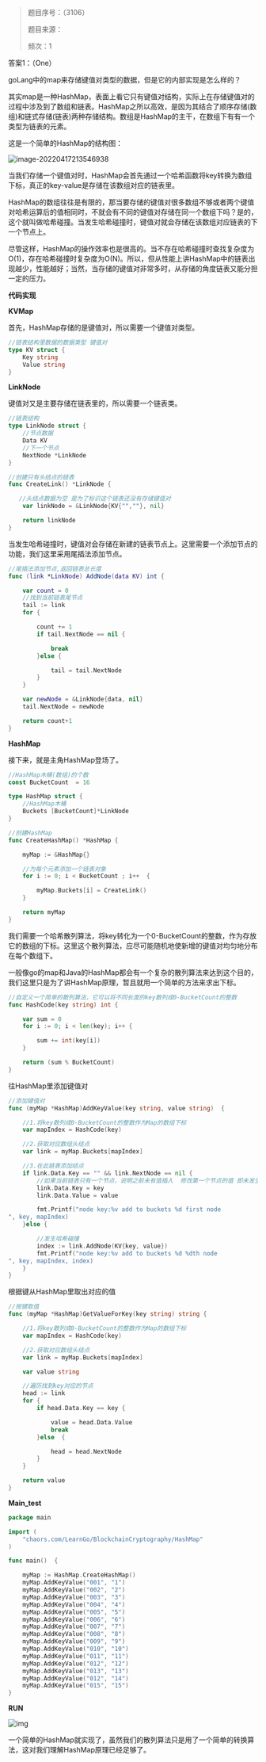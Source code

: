 > 题目序号：（3106）
>
> 题目来源：
>
> 频次：1

答案1：（One）

goLang中的map来存储键值对类型的数据，但是它的内部实现是怎么样的？

其实map是一种HashMap，表面上看它只有键值对结构，实际上在存储键值对的过程中涉及到了数组和链表。HashMap之所以高效，是因为其结合了顺序存储(数组)和链式存储(链表)两种存储结构。数组是HashMap的主干，在数组下有有一个类型为链表的元素。

这是一个简单的HashMap的结构图：

![image-20220417213546938](https://image-1302243118.cos.ap-beijing.myqcloud.com/img/image-20220417213546938.png)

当我们存储一个键值对时，HashMap会首先通过一个哈希函数将key转换为数组下标，真正的key-value是存储在该数组对应的链表里。

HashMap的数组往往是有限的，那当要存储的键值对很多数组不够或者两个键值对哈希运算后的值相同时，不就会有不同的键值对存储在同一个数组下吗？是的，这个就叫做哈希碰撞。当发生哈希碰撞时，键值对就会存储在该数组对应链表的下一个节点上。

尽管这样，HashMap的操作效率也是很高的。当不存在哈希碰撞时查找复杂度为O(1)，存在哈希碰撞时复杂度为O(N)。所以，但从性能上讲HashMap中的链表出现越少，性能越好；当然，当存储的键值对非常多时，从存储的角度链表又能分担一定的压力。

**代码实现**

**KVMap**

首先，HashMap存储的是键值对，所以需要一个键值对类型。

```go
//链表结构里数据的数据类型 键值对
type KV struct {
    Key string
    Value string
}
```

**LinkNode**

键值对又是主要存储在链表里的，所以需要一个链表类。

```go
//链表结构
type LinkNode struct {
    //节点数据
    Data KV
    //下一个节点
    NextNode *LinkNode
}

//创建只有头结点的链表
func CreateLink() *LinkNode {

   //头结点数据为空 是为了标识这个链表还没有存储键值对
    var linkNode = &LinkNode{KV{"",""}, nil}

    return linkNode
}
```

当发生哈希碰撞时，键值对会存储在新建的链表节点上。这里需要一个添加节点的功能，我们这里采用尾插法添加节点。

```swift
//尾插法添加节点,返回链表总长度
func (link *LinkNode) AddNode(data KV) int {

    var count = 0
    //找到当前链表尾节点
    tail := link
    for {

        count += 1
        if tail.NextNode == nil {

            break
        }else {

            tail = tail.NextNode
        }
    }

    var newNode = &LinkNode{data, nil}
    tail.NextNode = newNode

    return count+1
}
```

**HashMap**

接下来，就是主角HashMap登场了。

```go
//HashMap木桶(数组)的个数
const BucketCount  = 16

type HashMap struct {
    //HashMap木桶
    Buckets [BucketCount]*LinkNode
}

//创建HashMap
func CreateHashMap() *HashMap {

    myMap := &HashMap{}

    //为每个元素添加一个链表对象
    for i := 0; i < BucketCount ; i++  {

        myMap.Buckets[i] = CreateLink()
    }

    return myMap
}
```

我们需要一个哈希散列算法，将key转化为一个0-BucketCount的整数，作为存放它的数组的下标。这里这个散列算法，应尽可能随机地使新增的键值对均匀地分布在每个数组下。

一般像go的map和Java的HashMap都会有一个复杂的散列算法来达到这个目的，我们这里只是为了讲HashMap原理，暂且就用一个简单的方法来求出下标。

```go
//自定义一个简单的散列算法，它可以将不同长度的key散列成0-BucketCount的整数
func HashCode(key string) int {

    var sum = 0
    for i := 0; i < len(key); i++ {

        sum += int(key[i])
    }

    return (sum % BucketCount)
}
```

往HashMap里添加键值对

```go
//添加键值对
func (myMap *HashMap)AddKeyValue(key string, value string)  {

    //1.将key散列成0-BucketCount的整数作为Map的数组下标
    var mapIndex = HashCode(key)

    //2.获取对应数组头结点
    var link = myMap.Buckets[mapIndex]

    //3.在此链表添加结点
    if link.Data.Key == "" && link.NextNode == nil {
        //如果当前链表只有一个节点，说明之前未有值插入  修改第一个节点的值 即未发生哈希碰撞
        link.Data.Key = key
        link.Data.Value = value

        fmt.Printf("node key:%v add to buckets %d first node
", key, mapIndex)
    }else {

        //发生哈希碰撞
        index := link.AddNode(KV{key, value})
        fmt.Printf("node key:%v add to buckets %d %dth node
", key, mapIndex, index)
    }
}
```

根据键从HashMap里取出对应的值

```go
//按键取值
func (myMap *HashMap)GetValueForKey(key string) string {

    //1.将key散列成0-BucketCount的整数作为Map的数组下标
    var mapIndex = HashCode(key)

    //2.获取对应数组头结点
    var link = myMap.Buckets[mapIndex]

    var value string

    //遍历找到key对应的节点
    head := link
    for {
        if head.Data.Key == key {

            value = head.Data.Value
            break
        }else  {

            head = head.NextNode
        }
    }

    return value
}
```

**Main_test**

```go
package main

import (
    "chaors.com/LearnGo/BlockchainCryptography/HashMap"
)

func main()  {

    myMap := HashMap.CreateHashMap()
    myMap.AddKeyValue("001", "1")
    myMap.AddKeyValue("002", "2")
    myMap.AddKeyValue("003", "3")
    myMap.AddKeyValue("004", "4")
    myMap.AddKeyValue("005", "5")
    myMap.AddKeyValue("006", "6")
    myMap.AddKeyValue("007", "7")
    myMap.AddKeyValue("008", "8")
    myMap.AddKeyValue("009", "9")
    myMap.AddKeyValue("010", "10")
    myMap.AddKeyValue("011", "11")
    myMap.AddKeyValue("012", "12")
    myMap.AddKeyValue("013", "13")
    myMap.AddKeyValue("012", "14")
    myMap.AddKeyValue("015", "15")
}
```

**RUN**

![img](https://image-1302243118.cos.ap-beijing.myqcloud.com/img/830585-b56814b269d64fe1.png)

一个简单的HashMap就实现了，虽然我们的散列算法只是用了一个简单的转换算法，这对我们理解HashMap原理已经足够了。